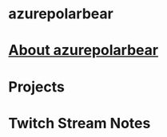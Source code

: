 # azurepolarbear

# [About azurepolarbear](https://azurepolarbear.github.io/about)

# Projects

# Twitch Stream Notes
